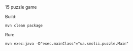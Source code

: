 15 puzzle game

Build:

    mvn clean package

Run:
    
    mvn exec:java -D"exec.mainClass"="ua.smolii.puzzle.Main"